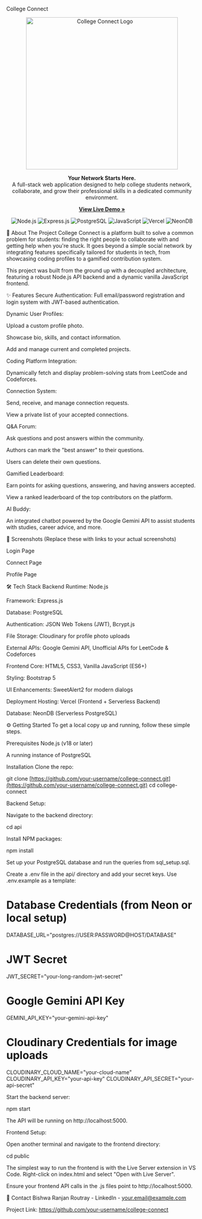 College Connect
<p align="center">
<img src="https://www.google.com/search?q=https://i.imgur.com/your-logo-image-url.png" alt="College Connect Logo" width="400">
</p>

<p align="center">
<strong>Your Network Starts Here.</strong>
<br />
A full-stack web application designed to help college students network, collaborate, and grow their professional skills in a dedicated community environment.
</p>

<p align="center">
<a href="[suspicious link removed]"><strong>View Live Demo »</strong></a>
</p>

<p align="center">
<img src="https://www.google.com/search?q=https://img.shields.io/badge/Node.js-339933%3Fstyle%3Dfor-the-badge%26logo%3Dnodedotjs%26logoColor%3Dwhite" alt="Node.js">
<img src="https://www.google.com/search?q=https://img.shields.io/badge/Express.js-000000%3Fstyle%3Dfor-the-badge%26logo%3Dexpress%26logoColor%3Dwhite" alt="Express.js">
<img src="https://www.google.com/search?q=https://img.shields.io/badge/PostgreSQL-316192%3Fstyle%3Dfor-the-badge%26logo%3Dpostgresql%26logoColor%3Dwhite" alt="PostgreSQL">
<img src="https://www.google.com/search?q=https://img.shields.io/badge/JavaScript-F7DF1E%3Fstyle%3Dfor-the-badge%26logo%3Djavascript%26logoColor%3Dblack" alt="JavaScript">
<img src="https://img.shields.io/badge/Vercel-000000?style=for-the-badge&logo=vercel&logoColor=white" alt="Vercel">
<img src="https://www.google.com/search?q=https://img.shields.io/badge/Neon-019688%3Fstyle%3Dfor-the-badge%26logo%3Dneon%26logoColor%3Dwhite" alt="NeonDB">
</p>

🚀 About The Project
College Connect is a platform built to solve a common problem for students: finding the right people to collaborate with and getting help when you're stuck. It goes beyond a simple social network by integrating features specifically tailored for students in tech, from showcasing coding profiles to a gamified contribution system.

This project was built from the ground up with a decoupled architecture, featuring a robust Node.js API backend and a dynamic vanilla JavaScript frontend.

✨ Features
Secure Authentication: Full email/password registration and login system with JWT-based authentication.

Dynamic User Profiles:

Upload a custom profile photo.

Showcase bio, skills, and contact information.

Add and manage current and completed projects.

Coding Platform Integration:

Dynamically fetch and display problem-solving stats from LeetCode and Codeforces.

Connection System:

Send, receive, and manage connection requests.

View a private list of your accepted connections.

Q&A Forum:

Ask questions and post answers within the community.

Authors can mark the "best answer" to their questions.

Users can delete their own questions.

Gamified Leaderboard:

Earn points for asking questions, answering, and having answers accepted.

View a ranked leaderboard of the top contributors on the platform.

AI Buddy:

An integrated chatbot powered by the Google Gemini API to assist students with studies, career advice, and more.

📸 Screenshots
(Replace these with links to your actual screenshots)

Login Page

Connect Page

Profile Page







🛠️ Tech Stack
Backend
Runtime: Node.js

Framework: Express.js

Database: PostgreSQL

Authentication: JSON Web Tokens (JWT), Bcrypt.js

File Storage: Cloudinary for profile photo uploads

External APIs: Google Gemini API, Unofficial APIs for LeetCode & Codeforces

Frontend
Core: HTML5, CSS3, Vanilla JavaScript (ES6+)

Styling: Bootstrap 5

UI Enhancements: SweetAlert2 for modern dialogs

Deployment
Hosting: Vercel (Frontend + Serverless Backend)

Database: NeonDB (Serverless PostgreSQL)

⚙️ Getting Started
To get a local copy up and running, follow these simple steps.

Prerequisites
Node.js (v18 or later)

A running instance of PostgreSQL

Installation
Clone the repo:

git clone [https://github.com/your-username/college-connect.git](https://github.com/your-username/college-connect.git)
cd college-connect

Backend Setup:

Navigate to the backend directory:

cd api

Install NPM packages:

npm install

Set up your PostgreSQL database and run the queries from sql_setup.sql.

Create a .env file in the api/ directory and add your secret keys. Use .env.example as a template:

# Database Credentials (from Neon or local setup)
DATABASE_URL="postgres://USER:PASSWORD@HOST/DATABASE"

# JWT Secret
JWT_SECRET="your-long-random-jwt-secret"

# Google Gemini API Key
GEMINI_API_KEY="your-gemini-api-key"

# Cloudinary Credentials for image uploads
CLOUDINARY_CLOUD_NAME="your-cloud-name"
CLOUDINARY_API_KEY="your-api-key"
CLOUDINARY_API_SECRET="your-api-secret"

Start the backend server:

npm start

The API will be running on http://localhost:5000.

Frontend Setup:

Open another terminal and navigate to the frontend directory:

cd public

The simplest way to run the frontend is with the Live Server extension in VS Code. Right-click on index.html and select "Open with Live Server".

Ensure your frontend API calls in the .js files point to http://localhost:5000.

👤 Contact
Bishwa Ranjan Routray - LinkedIn - your.email@example.com

Project Link: https://github.com/your-username/college-connect
